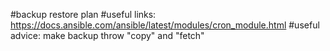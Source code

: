 #backup restore plan
#useful links: https://docs.ansible.com/ansible/latest/modules/cron_module.html
#useful advice: make backup throw "copy" and "fetch" 
